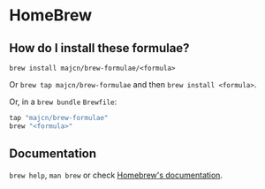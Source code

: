 # HomeBrew

## How do I install these formulae?

`brew install majcn/brew-formulae/<formula>`

Or `brew tap majcn/brew-formulae` and then `brew install <formula>`.

Or, in a `brew bundle` `Brewfile`:

```ruby
tap "majcn/brew-formulae"
brew "<formula>"
```

## Documentation

`brew help`, `man brew` or check [Homebrew's documentation](https://docs.brew.sh).
